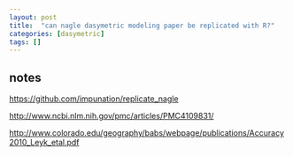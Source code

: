 ```yaml
---
layout: post
title:  "can nagle dasymetric modeling paper be replicated with R?"
categories: [dasymetric]
tags: []
---
```


## notes

https://github.com/impunation/replicate_nagle

http://www.ncbi.nlm.nih.gov/pmc/articles/PMC4109831/

http://www.colorado.edu/geography/babs/webpage/publications/Accuracy2010_Leyk_etal.pdf
